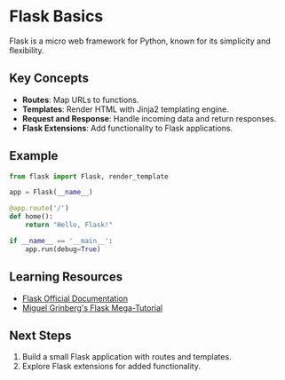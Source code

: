 # Flask Basics

Flask is a micro web framework for Python, known for its simplicity and flexibility.

## Key Concepts
- **Routes**: Map URLs to functions.
- **Templates**: Render HTML with Jinja2 templating engine.
- **Request and Response**: Handle incoming data and return responses.
- **Flask Extensions**: Add functionality to Flask applications.

## Example
```python
from flask import Flask, render_template

app = Flask(__name__)

@app.route('/')
def home():
    return "Hello, Flask!"

if __name__ == '__main__':
    app.run(debug=True)
```

## Learning Resources

- [Flask Official Documentation](https://flask.palletsprojects.com/en/3.0.x/)
- [Miguel Grinberg's Flask Mega-Tutorial](https://blog.miguelgrinberg.com/post/the-flask-mega-tutorial-part-i-hello-world)

## Next Steps

1. Build a small Flask application with routes and templates.
2. Explore Flask extensions for added functionality.
